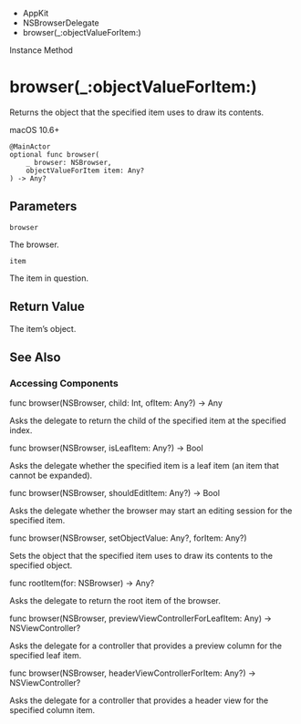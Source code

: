 

- AppKit
- NSBrowserDelegate
-  browser(\_:objectValueForItem:) 

Instance Method

# browser(\_:objectValueForItem:)

Returns the object that the specified item uses to draw its contents.

macOS 10.6+

``` source
@MainActor
optional func browser(
    _ browser: NSBrowser,
    objectValueForItem item: Any?
) -> Any?
```

## Parameters 

`browser`  

The browser.

`item`  

The item in question.

## Return Value

The item’s object.

## See Also

### Accessing Components

func browser(NSBrowser, child: Int, ofItem: Any?) -> Any

Asks the delegate to return the child of the specified item at the specified index.

func browser(NSBrowser, isLeafItem: Any?) -> Bool

Asks the delegate whether the specified item is a leaf item (an item that cannot be expanded).

func browser(NSBrowser, shouldEditItem: Any?) -> Bool

Asks the delegate whether the browser may start an editing session for the specified item.

func browser(NSBrowser, setObjectValue: Any?, forItem: Any?)

Sets the object that the specified item uses to draw its contents to the specified object.

func rootItem(for: NSBrowser) -> Any?

Asks the delegate to return the root item of the browser.

func browser(NSBrowser, previewViewControllerForLeafItem: Any) -> NSViewController?

Asks the delegate for a controller that provides a preview column for the specified leaf item.

func browser(NSBrowser, headerViewControllerForItem: Any?) -> NSViewController?

Asks the delegate for a controller that provides a header view for the specified column item.

